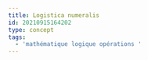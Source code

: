```yaml
---
title: Logistica numeralis
id: 20210915164202
type: concept
tags:
  - 'mathématique logique opérations '
---
```


